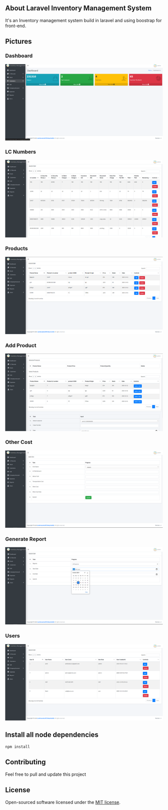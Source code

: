 ## About Laravel Inventory Management System

It's an Inventory management system build in laravel and using boostrap for front-end.

## Pictures

### Dashboard
![](https://github.com/Amitdutta121/Inventory_management_LARAVEL/blob/master/readmePictures/2.png)
### LC Numbers
![](https://github.com/Amitdutta121/Inventory_management_LARAVEL/blob/master/readmePictures/1.png)
### Products
![](https://github.com/Amitdutta121/Inventory_management_LARAVEL/blob/master/readmePictures/3.png)
### Add Product
![](https://github.com/Amitdutta121/Inventory_management_LARAVEL/blob/master/readmePictures/4.png)
### Other Cost
![](https://github.com/Amitdutta121/Inventory_management_LARAVEL/blob/master/readmePictures/5.png)
### Generate Report
![](https://github.com/Amitdutta121/Inventory_management_LARAVEL/blob/master/readmePictures/6.png)
### Users
![](https://github.com/Amitdutta121/Inventory_management_LARAVEL/blob/master/readmePictures/7.png)

## Install all node dependencies

```
npm install
```




## Contributing

Feel free to pull and update this project 

## License

Open-sourced software licensed under the [MIT license](https://opensource.org/licenses/MIT).
